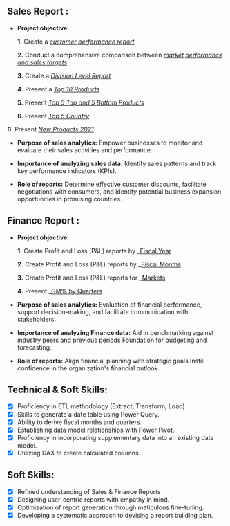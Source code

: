 ## Sales Report :


- **Project objective:** 

    **1.** Create a _[customer performance report](https://github.com/monikakumari0709/Excel-Sales-And-Finance-Analytics/blob/main/India_sales_customer%20performance_report.pdf)_ 

    **2.** Conduct a comprehensive comparison between _[market performance and sales targets](https://github.com/monikakumari0709/Excel-Sales-And-Finance-Analytics/blob/main/market%20performance%20Vs%20Target.pdf)_

    **3.** Create a _[Division Level Report](https://github.com/monikakumari0709/Excel-Sales-And-Finance-Analytics/blob/main/Division%20level%20report.pdf)_

    **4.** Present a _[Top 10 Products](https://github.com/monikakumari0709/Excel-Sales-And-Finance-Analytics/blob/main/Top%2010%20products.pdf)_

    **5.** Present _[Top 5 Top and 5 Bottom Products](https://github.com/monikakumari0709/Excel-Sales-And-Finance-Analytics/blob/main/Top%205%20and%20Bottom%205%20products.pdf)_

    **6.** Present _[Top 5 Country](https://github.com/monikakumari0709/Excel-Sales-And-Finance-Analytics/blob/main/Top%205%20country%202021.pdf)_

 **6.** Present _[New Products 2021](https://github.com/monikakumari0709/Excel-Sales-And-Finance-Analytics/blob/main/New%20Products%202021.pdf)_


- **Purpose of sales analytics:** Empower businesses to monitor and evaluate their sales activities and performance.

- **Importance of analyzing sales data:** Identify sales patterns and track key performance indicators (KPIs).

- **Role of reports:** Determine effective customer discounts, facilitate negotiations with consumers, and identify potential business expansion opportunities in promising countries.


## Finance Report :

- **Project objective:** 

    **1.** Create Profit and Loss (P&L) reports by _[Fiscal Year](https://github.com/monikakumari0709/Excel-Sales-And-Finance-Analytics/blob/main/P%20%26%20L%20report%20by%20fiscal%20years.pdf)

    **2.** Create Profit and Loss (P&L) reports by _[Fiscal Months](https://github.com/monikakumari0709/Excel-Sales-And-Finance-Analytics/blob/main/P%20%26%20L%20report%20by%20fiscal%20month.pdf)

    **3.** Create Profit and Loss (P&L) reports for _[Markets](https://github.com/monikakumari0709/Excel-Sales-And-Finance-Analytics/blob/main/P%20%26%20L%20report%20for%20markets.pdf)

    **4.** Present _[GM% by Quarters](https://github.com/monikakumari0709/Excel-Sales-And-Finance-Analytics/blob/main/P%20%26%20L%20report%20for%20markets.pdf)

- **Purpose of sales analytics:** Evaluation of financial performance, support decision-making, and facilitate communication with stakeholders.

- **Importance of analyzing Finance data:** Aid in benchmarking against industry peers and previous periods Foundation for budgeting and forecasting.

- **Role of reports:** Align financial planning with strategic goals Instill confidence in the organization's financial outlook.


## Technical & Soft Skills:
- [x]	Proficiency in ETL methodology (Extract, Transform, Load).
- [x]	Skills to generate a date table using Power Query.
- [x]	Ability to derive fiscal months and quarters.
- [x]	Establishing data model relationships with Power Pivot.
- [x]	Proficiency in incorporating supplementary data into an existing data model.
- [x]	Utilizing DAX to create calculated columns.

## Soft Skills:
- [x]	Refined understanding of Sales & Finance Reports
- [x]	Designing user-centric reports with empathy in mind.
- [x]	Optimization of report generation through meticulous fine-tuning.
- [x]	Developing a systematic approach to devising a report building plan.
